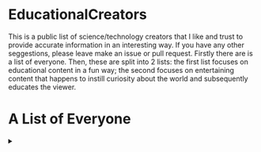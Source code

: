 # EducationalCreators
This is a public list of science/technology creators that I like and trust to provide accurate information in an interesting way. If you have any other seggestions, please leave make an issue or pull request. Firstly there are is a list of everyone. Then, these are split into 2 lists: the first list focuses on educational content in a fun way; the second focuses on entertaining content that happens to instill curiosity about the world and subsequently educates the viewer.

# A List of Everyone
<details>
  <summary></summary>
 
  ### 3Blue1Brown

  ### Allen Pan

  ### Andrew Lam

  ### Answer in Progress

  ### Be Smart

  ### Bernadette Banner

  ### Branch Education

  ### Caitlin Doughty

  ### ChromaLock

  ### Cleo Abram

  ### colinfurze

  ### Computerphile

  ### CrashCourse

  ### Emergent Garden

  ### Emily The Engineer

  ### Explosions&Fire

  ### Extra History

  ### hankschannel

  ### I did a thing

  ### Integza

  ### James Bruton

  ### Jessica Kellgren-Fozard

  ### JLaservideo

  ### Kaz Rowe

  ### Kiara's Workshop

  ### Kurzgesagt - In a Nutshell

  ### Kyle Hill

  ### Lily Alexandre

  ### Mark Rober

  ### mattbatwings

  ### Michael Reeves

  ### MinuteEarth

  ### MinuteFood

  ### minutephysics

  ### Morley Kert

  ### Morphocular

  ### Nicole Rudolph

  ### NileBlue

  ### NileRed

  ### Not David

  ### Not Just Bikes

  ### Numberphile

  ### Overly Sarcastic Productions

  ### OverSimplified

  ### PBS Eons

  ### PBS Space Time

  ### Planet Wild

  ### Practical Engineering

  ### Premodernist

  ### Sage the Bad Naturalist

  ### SciShow

  ### Scishow Psych

  ### Scott Yu-Jan

  ### sexplanations

  ### SmarterEveryDay

  ### SoFISHtication

  ### Steve Mould

  ### styropyro

  ### The Action Lab

  ### The Art Assignment

  ### The Canvas

  ### The Thought Emporium

  ### Undecided with Matt Ferrell

  ### Vercidium

  ### ### Veritasium

  ### vlogbrothers

  ### William H Baker

  ### William Osman

</details>
